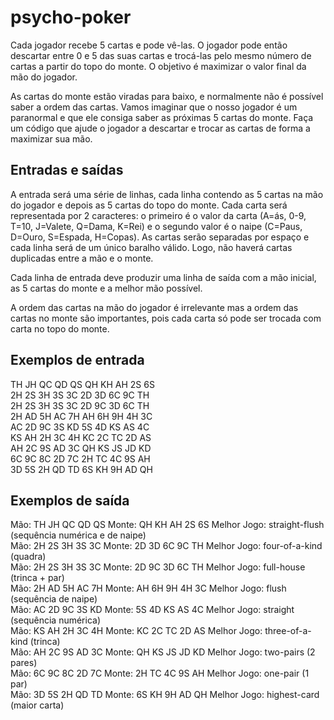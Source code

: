 psycho-poker
============

Cada jogador recebe 5 cartas e pode vê-las. 
O jogador pode então descartar entre 0 e 5 das suas cartas e trocá-las pelo mesmo número de cartas a partir do topo do monte. 
O objetivo é maximizar o valor final da mão do jogador.

As cartas do monte estão viradas para baixo, e normalmente não é possível saber a ordem das cartas. 
Vamos imaginar que o nosso jogador é um paranormal e que ele consiga saber as próximas 5 cartas do monte. 
Faça um código que ajude o jogador a descartar e trocar as cartas de forma a maximizar sua mão.

## Entradas e saídas

A entrada será uma série de linhas, cada linha contendo as 5 cartas na mão do jogador e depois as 5 cartas do topo do monte. 
Cada carta será representada por 2 caracteres: 
o primeiro é o valor da carta (A=ás, 0-9, T=10, J=Valete, Q=Dama, K=Rei) e o segundo valor é o naipe (C=Paus, D=Ouro, S=Espada, H=Copas). 
As cartas serão separadas por espaço e cada linha será de um único baralho válido. Logo, não haverá cartas duplicadas entre a mão e o monte.

Cada linha de entrada deve produzir uma linha de saída com a mão inicial, as 5 cartas do monte e a melhor mão possível.

A ordem das cartas na mão do jogador é irrelevante mas a ordem das cartas no monte são importantes, pois cada carta só pode ser trocada com carta no topo do monte.

## Exemplos de entrada
 
TH JH QC QD QS QH KH AH 2S 6S  
2H 2S 3H 3S 3C 2D 3D 6C 9C TH  
2H 2S 3H 3S 3C 2D 9C 3D 6C TH  
2H AD 5H AC 7H AH 6H 9H 4H 3C  
AC 2D 9C 3S KD 5S 4D KS AS 4C  
KS AH 2H 3C 4H KC 2C TC 2D AS  
AH 2C 9S AD 3C QH KS JS JD KD  
6C 9C 8C 2D 7C 2H TC 4C 9S AH  
3D 5S 2H QD TD 6S KH 9H AD QH  

## Exemplos de saída

Mão: TH JH QC QD QS Monte: QH KH AH 2S 6S Melhor Jogo: straight-flush (sequência numérica e de naipe)  
Mão: 2H 2S 3H 3S 3C Monte: 2D 3D 6C 9C TH Melhor Jogo: four-of-a-kind (quadra)  
Mão: 2H 2S 3H 3S 3C Monte: 2D 9C 3D 6C TH Melhor Jogo: full-house (trinca + par)  
Mão: 2H AD 5H AC 7H Monte: AH 6H 9H 4H 3C Melhor Jogo: flush (sequência de naipe)  
Mão: AC 2D 9C 3S KD Monte: 5S 4D KS AS 4C Melhor Jogo: straight (sequência numérica)  
Mão: KS AH 2H 3C 4H Monte: KC 2C TC 2D AS Melhor Jogo: three-of-a-kind (trinca)  
Mão: AH 2C 9S AD 3C Monte: QH KS JS JD KD Melhor Jogo: two-pairs (2 pares)  
Mão: 6C 9C 8C 2D 7C Monte: 2H TC 4C 9S AH Melhor Jogo: one-pair (1 par)  
Mão: 3D 5S 2H QD TD Monte: 6S KH 9H AD QH Melhor Jogo: highest-card (maior carta)  

